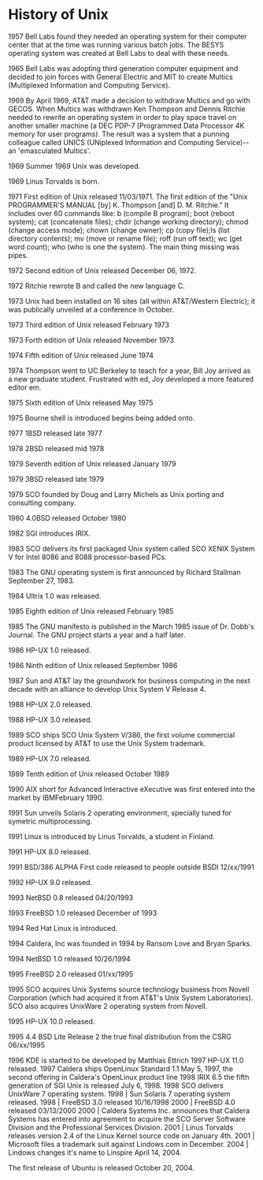 # History of Unix

1957 Bell Labs found they needed an operating system for their computer center that at the time was running various batch jobs. The BESYS operating system was created at Bell Labs to deal with these needs.

1965 Bell Labs was adopting third generation computer equipment and decided to join forces with General Electric and MIT to create Multics (Multiplexed Information and Computing Service).

1969 By April 1969, AT&T made a decision to withdraw Multics and go with GECOS. When Multics was withdrawn Ken Thompson and Dennis Ritchie needed to rewrite an operating system in order to play space travel on another smaller machine (a DEC PDP-7 [Programmed Data Processor 4K memory for user programs). The result was a system that a punning colleague called UNICS (UNiplexed Information and Computing Service)--an 'emasculated Multics'.

1969 Summer 1969 Unix was developed.

1969 Linus Torvalds is born.

1971 First edition of Unix released 11/03/1971. The first edition of the "Unix PROGRAMMER'S MANUAL [by] K. Thompson [and] D. M. Ritchie." It includes over 60 commands like: b (compile B program); boot (reboot system); cat (concatenate files); chdir (change working directory); chmod (change access mode); chown (change owner); cp (copy file);ls (list directory contents); mv (move or rename file); roff (run off text); wc (get word count); who (who is one the system). The main thing missing was pipes.

1972 Second edition of Unix released December 06, 1972.

1972 Ritchie rewrote B and called the new language C.

1973 Unix had been installed on 16 sites (all within AT&T/Western Electric); it was publically unveiled at a conference in October.

1973 Third edition of Unix released February 1973

1973 Forth edition of Unix released November 1973

1974 Fifth edition of Unix released June 1974

1974 Thompson went to UC Berkeley to teach for a year, Bill Joy arrived as a new graduate student. Frustrated with ed, Joy developed a more featured editor em.

1975 Sixth edition of Unix released May 1975

1975 Bourne shell is introduced begins being added onto.

1977 1BSD released late 1977

1978 2BSD released mid 1978

1979 Seventh edition of Unix released January 1979

1979 3BSD released late 1979

1979 SCO founded by Doug and Larry Michels as Unix porting and consulting company.

1980 4.0BSD released October 1980

1982 SGI introduces IRIX.

1983 SCO delivers its first packaged Unix system called SCO XENIX System V for Intel 8086 and 8088 processor-based PCs.

1983 The GNU operating system is first announced by Richard Stallman September 27, 1983.

1984 Ultrix 1.0 was released.

1985 Eighth edition of Unix released February 1985

1985 The GNU manifesto is published in the March 1985 issue of Dr. Dobb's Journal. The GNU project starts a year and a half later.

1986 HP-UX 1.0 released.

1986 Ninth edition of Unix released September 1986

1987 Sun and AT&T lay the groundwork for business computing in the next decade with    an alliance to develop Unix System V Release 4.

1988 HP-UX 2.0 released.

1988 HP-UX 3.0 released.

1989 SCO ships SCO Unix System V/386, the first volume commercial product licensed by AT&T to use the Unix System trademark.

1989 HP-UX 7.0 released.

1989 Tenth edition of Unix released October 1989

1990 AIX short for Advanced Interactive eXecutive was first entered into the market by IBMFebruary 1990.

1991 Sun unveils Solaris 2 operating environment, specially tuned for symetric multiprocessing.

1991 Linux is introduced by Linus Torvalds, a student in Finland.

1991 HP-UX 8.0 released.

1991 BSD/386 ALPHA First code released to people outside BSDI 12/xx/1991

1992 HP-UX 9.0 released.

1993 NetBSD 0.8 released 04/20/1993

1993 FreeBSD 1.0 released December of 1993

1994 Red Hat Linux is introduced.

1994 Caldera, Inc was founded in 1994 by Ransom Love and Bryan Sparks.

1994 NetBSD 1.0 released 10/26/1994

1995 FreeBSD 2.0 released 01/xx/1995

1995 SCO acquires Unix Systems source technology business from Novell Corporation (which had acquired it from AT&T's Unix System Laboratories). SCO also acquires UnixWare 2 operating system from Novell.

1995 HP-UX 10.0 released.

1995 4.4 BSD Lite Release 2 the true final distribution from the CSRG 06/xx/1995

1996 KDE is started to be developed by Matthias Ettrich
1997 HP-UX 11.0 released.
1997 Caldera ships OpenLinux Standard 1.1 May 5, 1997, the second offering in Caldera's OpenLinux product line
1998 IRIX 6.5 the fifth generation of SGI Unix is released July 6, 1998.
1998 SCO delivers UnixWare 7 operating system.
1998 | Sun Solaris 7 operating system released.
1998 | FreeBSD 3.0 released 10/16/1998
2000 | FreeBSD 4.0 released 03/13/2000
2000 | Caldera Systems Inc. announces that Caldera Systems has entered into agreement to acquire the SCO Server Software Division and the Professional Services Division.
2001 | Linus Torvalds releases version 2.4 of the Linux Kernel source code on January 4th.
2001 | Microsoft files a trademark suit against Lindows.com in December.
2004 | Lindows changes it's name to Linspire April 14, 2004.


The first release of Ubuntu is released October 20, 2004.
